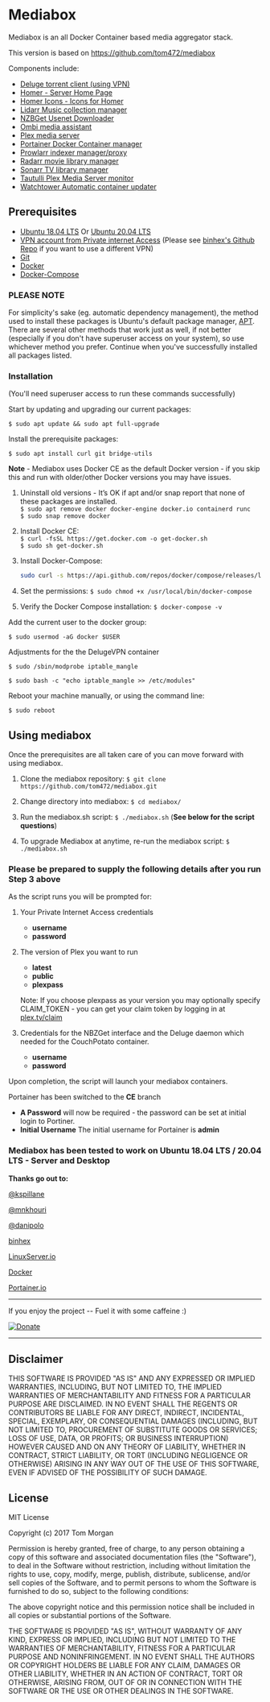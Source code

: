 # Mediabox

Mediabox is an all Docker Container based media aggregator stack. 

This version is based on https://github.com/tom472/mediabox

Components include:

* [Deluge torrent client (using VPN)](http://deluge-torrent.org/)
* [Homer - Server Home Page](https://github.com/bastienwirtz/homer)
* [Homer Icons - Icons for Homer](https://github.com/NX211/homer-icons)
* [Lidarr Music collection manager](https://lidarr.audio/)
* [NZBGet Usenet Downloader](https://nzbget.net/)  
* [Ombi media assistant](http://www.ombi.io/)
* [Plex media server](https://www.plex.tv/)
* [Portainer Docker Container manager](https://portainer.io/)
* [Prowlarr indexer manager/proxy](https://github.com/Prowlarr/Prowlarr)
* [Radarr movie library manager](https://radarr.video/)
* [Sonarr TV library manager](https://sonarr.tv/)
* [Tautulli Plex Media Server monitor](https://github.com/tautulli/tautulli)
* [Watchtower Automatic container updater](https://github.com/containrrr/watchtower)

## Prerequisites

* [Ubuntu 18.04 LTS](https://www.ubuntu.com/) Or [Ubuntu 20.04 LTS](https://www.ubuntu.com/)
* [VPN account from Private internet Access](https://www.privateinternetaccess.com/) (Please see [binhex's Github Repo](https://github.com/binhex/arch-delugevpn) if you want to use a different VPN)
* [Git](https://git-scm.com/)
* [Docker](https://www.docker.com/)
* [Docker-Compose](https://docs.docker.com/compose/)

### **PLEASE NOTE**

For simplicity's sake (eg. automatic dependency management), the method used to install these packages is Ubuntu's default package manager, [APT](https://wiki.debian.org/Apt).  There are several other methods that work just as well, if not better (especially if you don't have superuser access on your system), so use whichever method you prefer.  Continue when you've successfully installed all packages listed.

### Installation

(You'll need superuser access to run these commands successfully)

Start by updating and upgrading our current packages:

`$ sudo apt update && sudo apt full-upgrade`

Install the prerequisite packages:

`$ sudo apt install curl git bridge-utils`

**Note** - Mediabox uses Docker CE as the default Docker version - if you skip this and run with older/other Docker versions you may have issues.

1. Uninstall old versions - It’s OK if apt and/or snap report that none of these packages are installed.  
    `$ sudo apt remove docker docker-engine docker.io containerd runc`  
    `$ sudo snap remove docker`  

2. Install Docker CE:  
    `$ curl -fsSL https://get.docker.com -o get-docker.sh`  
    `$ sudo sh get-docker.sh`  

3. Install Docker-Compose:  

    ```bash
    sudo curl -s https://api.github.com/repos/docker/compose/releases/latest | grep "browser_download_url" | grep -i -m1 `uname -s`-`uname -m` | cut -d '"' -f4 | xargs sudo curl -L -o /usr/local/bin/docker-compose
    ```

4. Set the permissions: `$ sudo chmod +x /usr/local/bin/docker-compose`  

5. Verify the Docker Compose installation: `$ docker-compose -v`  

Add the current user to the docker group:

`$ sudo usermod -aG docker $USER`

Adjustments for the the DelugeVPN container

`$ sudo /sbin/modprobe iptable_mangle`

`$ sudo bash -c "echo iptable_mangle >> /etc/modules"`

Reboot your machine manually, or using the command line:

`$ sudo reboot`

## Using mediabox

Once the prerequisites are all taken care of you can move forward with using mediabox.

1. Clone the mediabox repository: `$ git clone https://github.com/tom472/mediabox.git`

2. Change directory into mediabox: `$ cd mediabox/`

3. Run the mediabox.sh script: `$ ./mediabox.sh`  (**See below for the script questions**)

4. To upgrade Mediabox at anytime, re-run the mediabox script: `$ ./mediabox.sh`

### Please be prepared to supply the following details after you run Step 3 above

As the script runs you will be prompted for:

1. Your Private Internet Access credentials
    * **username**
    * **password**

2. The version of Plex you want to run
    * **latest**
    * **public**
    * **plexpass**

    Note: If you choose plexpass as your version you may optionally specify CLAIM_TOKEN - you can get your claim token by logging in at [plex.tv/claim](https://www.plex.tv/claim)

3. Credentials for the NBZGet interface and the Deluge daemon which needed for the CouchPotato container.
    * **username**
    * **password**

Upon completion, the script will launch your mediabox containers.  

Portainer has been switched to the **CE** branch  

* **A Password** will now be required - the password can be set at initial login to Portiner.  
* **Initial Username** The initial username for Portainer is **admin**  

### **Mediabox has been tested to work on Ubuntu 18.04 LTS / 20.04 LTS - Server and Desktop**

**Thanks go out to:**

[@kspillane](https://github.com/kspillane)

[@mnkhouri](https://github.com/mnkhouri)

[@danipolo](https://github.com/danipolo)

[binhex](https://github.com/binhex)

[LinuxServer.io](https://github.com/linuxserver)

[Docker](https://github.com/docker)

[Portainer.io](https://github.com/portainer)

---

If you enjoy the project -- Fuel it with some caffeine :)

[![Donate](https://img.shields.io/badge/Donate-SquareCash-brightgreen.svg)](https://cash.me/$TomMorgan)

---

## Disclaimer

THIS SOFTWARE IS PROVIDED "AS IS" AND ANY EXPRESSED OR IMPLIED WARRANTIES, INCLUDING, BUT NOT LIMITED TO, THE IMPLIED WARRANTIES OF MERCHANTABILITY AND FITNESS FOR A PARTICULAR PURPOSE ARE DISCLAIMED. IN NO EVENT SHALL THE REGENTS OR CONTRIBUTORS BE LIABLE FOR ANY DIRECT, INDIRECT, INCIDENTAL, SPECIAL, EXEMPLARY, OR CONSEQUENTIAL DAMAGES (INCLUDING, BUT NOT LIMITED TO, PROCUREMENT OF SUBSTITUTE GOODS OR SERVICES; LOSS OF USE, DATA, OR PROFITS; OR BUSINESS INTERRUPTION)
HOWEVER CAUSED AND ON ANY THEORY OF LIABILITY, WHETHER IN CONTRACT, STRICT LIABILITY, OR TORT (INCLUDING NEGLIGENCE OR OTHERWISE) ARISING IN ANY WAY OUT OF THE USE OF THIS SOFTWARE, EVEN IF ADVISED OF THE POSSIBILITY OF SUCH DAMAGE.

## License

MIT License

Copyright (c) 2017 Tom Morgan

Permission is hereby granted, free of charge, to any person obtaining a copy
of this software and associated documentation files (the "Software"), to deal
in the Software without restriction, including without limitation the rights
to use, copy, modify, merge, publish, distribute, sublicense, and/or sell
copies of the Software, and to permit persons to whom the Software is
furnished to do so, subject to the following conditions:

The above copyright notice and this permission notice shall be included in all
copies or substantial portions of the Software.

THE SOFTWARE IS PROVIDED "AS IS", WITHOUT WARRANTY OF ANY KIND, EXPRESS OR
IMPLIED, INCLUDING BUT NOT LIMITED TO THE WARRANTIES OF MERCHANTABILITY,
FITNESS FOR A PARTICULAR PURPOSE AND NONINFRINGEMENT. IN NO EVENT SHALL THE
AUTHORS OR COPYRIGHT HOLDERS BE LIABLE FOR ANY CLAIM, DAMAGES OR OTHER
LIABILITY, WHETHER IN AN ACTION OF CONTRACT, TORT OR OTHERWISE, ARISING FROM,
OUT OF OR IN CONNECTION WITH THE SOFTWARE OR THE USE OR OTHER DEALINGS IN THE
SOFTWARE.
